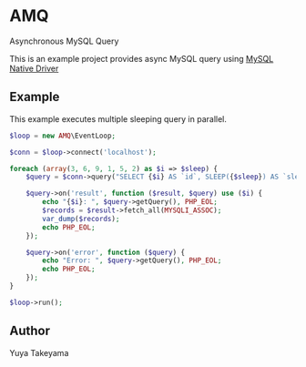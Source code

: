 AMQ
===

Asynchronous MySQL Query

This is an example project provides async MySQL query using [MySQL Native Driver](http://www.php.net/manual/ja/book.mysqlnd.php)

Example
-------

This example executes multiple sleeping query in parallel.

```php
$loop = new AMQ\EventLoop;

$conn = $loop->connect('localhost');

foreach (array(3, 6, 9, 1, 5, 2) as $i => $sleep) {
    $query = $conn->query("SELECT {$i} AS `id`, SLEEP({$sleep}) AS `sleep_{$sleep}`");

    $query->on('result', function ($result, $query) use ($i) {
        echo "{$i}: ", $query->getQuery(), PHP_EOL;
        $records = $result->fetch_all(MYSQLI_ASSOC);
        var_dump($records);
        echo PHP_EOL;
    });

    $query->on('error', function ($query) {
        echo "Error: ", $query->getQuery(), PHP_EOL;
        echo PHP_EOL;
    });
}

$loop->run();
```

Author
------

Yuya Takeyama
